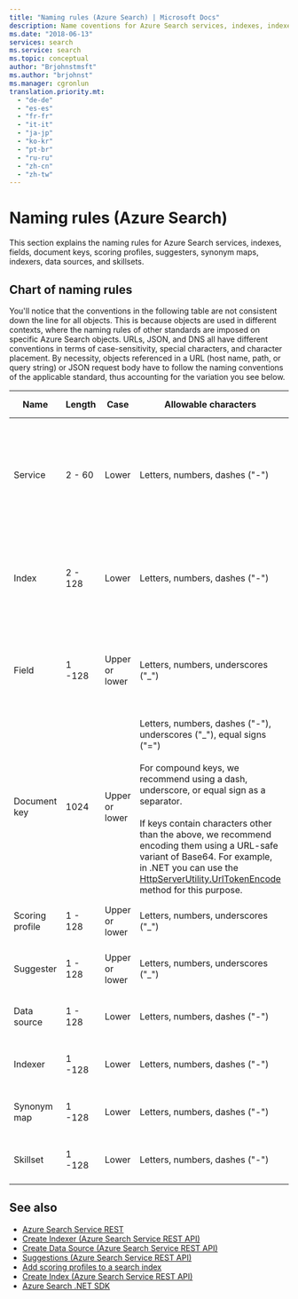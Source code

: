```yaml
---
title: "Naming rules (Azure Search) | Microsoft Docs"
description: Name coventions for Azure Search services, indexes, indexers, and other resources.
ms.date: "2018-06-13"
services: search
ms.service: search
ms.topic: conceptual
author: "Brjohnstmsft"
ms.author: "brjohnst"
ms.manager: cgronlun
translation.priority.mt:
  - "de-de"
  - "es-es"
  - "fr-fr"
  - "it-it"
  - "ja-jp"
  - "ko-kr"
  - "pt-br"
  - "ru-ru"
  - "zh-cn"
  - "zh-tw"
---
```

# Naming rules (Azure Search)
  This section explains the naming rules for Azure Search services, indexes, fields, document keys, scoring profiles, suggesters, synonym maps, indexers, data sources, and skillsets.  

## Chart of naming rules  
 You'll notice that the conventions in the following table are not consistent down the line for all objects. This is because objects are used in different contexts, where the naming rules of other standards are imposed on specific Azure Search objects. URLs, JSON, and DNS all have different conventions in terms of case-sensitivity, special characters, and character placement. By necessity, objects referenced in a URL (host name, path, or query string) or JSON request body have to follow the naming conventions of the applicable standard, thus accounting for the variation you see below.  

|Name|Length|Case|Allowable characters|Character placement|Example|  
|----------|------------|----------|--------------------------|-------------------------|-------------|  
|Service|2 - 60|Lower|Letters, numbers, dashes ("-")|First, second, and last characters must be a letter or number.<br /><br /> No consecutive dashes.|contoso-srch1|  
|Index|2 - 128|Lower|Letters, numbers, dashes ("-")|First character must be a letter or number.<br /><br /> No consecutive dashes.|idx-hotels-2015|  
|Field|1 -128|Upper or lower|Letters, numbers, underscores ("_")|First character must be a letter.<br /><br /> The name cannot begin with "azureSearch".|Store_Name|  
|Document key|1024|Upper or lower|Letters, numbers, dashes ("-"), underscores ("_"), equal signs ("=")<br /><br /> For compound keys, we recommend using a dash, underscore, or equal sign as a separator.<br /><br /> If keys contain characters other than the above, we recommend encoding them using a URL-safe variant of Base64. For example, in .NET you can use the [HttpServerUtility.UrlTokenEncode](https://docs.microsoft.com/dotnet/api/system.web.httpserverutility.urltokenencode) method for this purpose.|First character cannot be an underscore.|RXhhbXBsZSBkb2N1bWVudCBrZXk=<br /><br /> This is the string “Example document key” encoded in base 64. URL-safe Base64 encoding is recommended because document keys are sometimes used in the URL path. Encoding allows you to use characters in a document key that would otherwise be problematic in a URL.|  
|Scoring profile|1 - 128|Upper or lower|Letters, numbers, underscores ("_")|First character must be a letter or number.|BoostFunc_TagsCustHist|  
|Suggester|1 - 128|Upper or lower|Letters, numbers, underscores ("_")|First character must be a letter or number.|Sugst01_Apparel|  
|Data source|1 - 128|Lower|Letters, numbers, dashes ("-")|First and last character must be a letter or number.|docdbds-onlinecatalog-20150228|  
|Indexer|1 -128|Lower|Letters, numbers, dashes ("-")|First and last character must be a letter or number.|docbindxr-onlinecatalog-20150228|  
|Synonym map|1 -128|Lower|Letters, numbers, dashes ("-")|First and last character must be a letter or number.|custom-synonyms-15|  
|Skillset|1 -128|Lower|Letters, numbers, dashes ("-")|First and last character must be a letter or number.|grok-myfiles-skillset-1|  

## See also  

+ [Azure Search Service REST](index.md)   
+ [Create Indexer &#40;Azure Search Service REST API&#41;](create-indexer.md)   
+ [Create Data Source &#40;Azure Search Service REST API&#41;](create-data-source.md)   
+ [Suggestions &#40;Azure Search Service REST API&#41;](suggestions.md)   
+ [Add scoring profiles to a search index](https://docs.microsoft.com/azure/search/index-add-scoring-profiles)   
+ [Create Index &#40;Azure Search Service REST API&#41;](create-index.md)   
+ [Azure Search .NET SDK](https://docs.microsoft.com/dotnet/api/overview/azure/search?view=azure-dotnet)  
